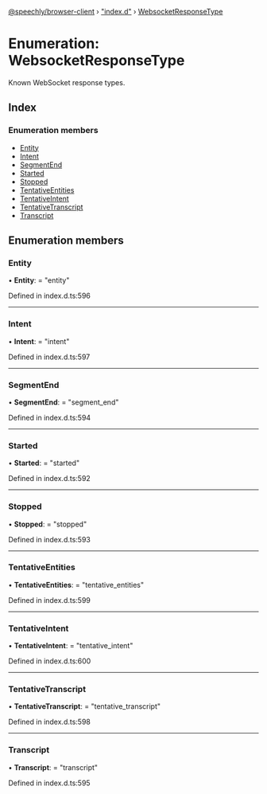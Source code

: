 [@speechly/browser-client](../README.md) › ["index.d"](../modules/_index_d_.md) › [WebsocketResponseType](_index_d_.websocketresponsetype.md)

# Enumeration: WebsocketResponseType

Known WebSocket response types.

## Index

### Enumeration members

* [Entity](_index_d_.websocketresponsetype.md#entity)
* [Intent](_index_d_.websocketresponsetype.md#intent)
* [SegmentEnd](_index_d_.websocketresponsetype.md#segmentend)
* [Started](_index_d_.websocketresponsetype.md#started)
* [Stopped](_index_d_.websocketresponsetype.md#stopped)
* [TentativeEntities](_index_d_.websocketresponsetype.md#tentativeentities)
* [TentativeIntent](_index_d_.websocketresponsetype.md#tentativeintent)
* [TentativeTranscript](_index_d_.websocketresponsetype.md#tentativetranscript)
* [Transcript](_index_d_.websocketresponsetype.md#transcript)

## Enumeration members

###  Entity

• **Entity**: = "entity"

Defined in index.d.ts:596

___

###  Intent

• **Intent**: = "intent"

Defined in index.d.ts:597

___

###  SegmentEnd

• **SegmentEnd**: = "segment_end"

Defined in index.d.ts:594

___

###  Started

• **Started**: = "started"

Defined in index.d.ts:592

___

###  Stopped

• **Stopped**: = "stopped"

Defined in index.d.ts:593

___

###  TentativeEntities

• **TentativeEntities**: = "tentative_entities"

Defined in index.d.ts:599

___

###  TentativeIntent

• **TentativeIntent**: = "tentative_intent"

Defined in index.d.ts:600

___

###  TentativeTranscript

• **TentativeTranscript**: = "tentative_transcript"

Defined in index.d.ts:598

___

###  Transcript

• **Transcript**: = "transcript"

Defined in index.d.ts:595
